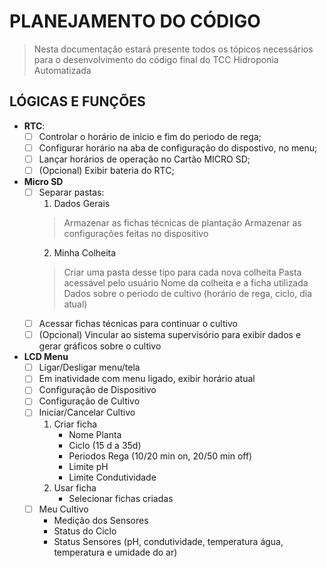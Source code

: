 # PLANEJAMENTO DO CÓDIGO
> Nesta documentação estará presente todos os tópicos necessários para o desenvolvimento do código final do TCC Hidroponia Automatizada

## LÓGICAS E FUNÇÕES
- **RTC**:
  - [ ] Controlar o horário de inicio e fim do periodo de rega;
  - [ ] Configurar horário na aba de configuração do dispostivo, no menu;
  - [ ] Lançar horários de operação no Cartão MICRO SD;
  - [ ] \(Opcional) Exibir bateria do RTC;

- **Micro SD**
  - [ ] Separar pastas:
    1. Dados Gerais
      > Armazenar as fichas técnicas de plantação
      > Armazenar as configurações feitas no dispositivo
    2. Minha Colheita
      > Criar uma pasta desse tipo para cada nova colheita
      > Pasta acessável pelo usuário
      > Nome da colheita e a ficha utilizada
      > Dados sobre o periodo de cultivo (horário de rega, ciclo, dia atual)
  - [ ] Acessar fichas técnicas para continuar o cultivo
  - [ ] \(Opcional) Vincular ao sistema supervisório para exibir dados e gerar gráficos sobre o cultivo

- **LCD Menu**
  - [ ] Ligar/Desligar menu/tela
  - [ ] Em inatividade com menu ligado, exibir horário atual
  - [ ] Configuração de Dispositivo
  - [ ] Configuração de Cultivo
  - [ ] Iniciar/Cancelar Cultivo
    1. Criar ficha
        - Nome Planta
        - Ciclo (15 d a 35d)
        - Periodos Rega (10/20 min on, 20/50 min off)
        - Limite pH
        - Limite Condutividade
    2. Usar ficha
        - Selecionar fichas criadas  
  - [ ] Meu Cultivo
    - Medição dos Sensores
    - Status do Ciclo
    - Status Sensores (pH, condutividade, temperatura água, temperatura e umidade do ar)

